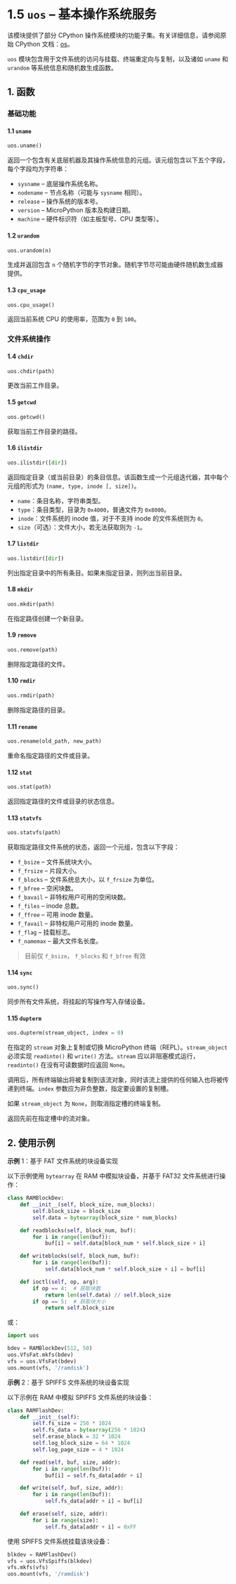 # 1.5 `uos` – 基本操作系统服务

该模块提供了部分 CPython 操作系统模块的功能子集。有关详细信息，请参阅原始 CPython 文档：[os](https://docs.python.org/3.5/library/os.html#module-os)。

`uos` 模块包含用于文件系统的访问与挂载、终端重定向与复制，以及诸如 `uname` 和 `urandom` 等系统信息和随机数生成函数。

## 1. 函数

### 基础功能

#### 1.1 `uname`

```python
uos.uname()
```

返回一个包含有关底层机器及其操作系统信息的元组。该元组包含以下五个字段，每个字段均为字符串：

- `sysname`  – 底层操作系统名称。
- `nodename`  – 节点名称（可能与 `sysname` 相同）。
- `release`  – 操作系统的版本号。
- `version`  – MicroPython 版本及构建日期。
- `machine`  – 硬件标识符（如主板型号、CPU 类型等）。

#### 1.2 `urandom`

```python
uos.urandom(n)
```

生成并返回包含 `n` 个随机字节的字节对象。随机字节尽可能由硬件随机数生成器提供。

#### 1.3 `cpu_usage`

```python
uos.cpu_usage()
```

返回当前系统 CPU 的使用率，范围为 `0` 到 `100`。

### 文件系统操作

#### 1.4 `chdir`

```python
uos.chdir(path)
```

更改当前工作目录。

#### 1.5 `getcwd`

```python
uos.getcwd()
```

获取当前工作目录的路径。

#### 1.6 `ilistdir`

```python
uos.ilistdir([dir])
```

返回指定目录（或当前目录）的条目信息。该函数生成一个元组迭代器，其中每个元组的形式为 `(name, type, inode [, size])`。

- `name`：条目名称，字符串类型。
- `type`：条目类型，目录为 `0x4000`，普通文件为 `0x8000`。
- `inode`：文件系统的 inode 值，对于不支持 inode 的文件系统则为 `0`。
- `size`（可选）：文件大小，若无法获取则为 `-1`。

#### 1.7 `listdir`

```python
uos.listdir([dir])
```

列出指定目录中的所有条目。如果未指定目录，则列出当前目录。

#### 1.8 `mkdir`

```python
uos.mkdir(path)
```

在指定路径创建一个新目录。

#### 1.9 `remove`

```python
uos.remove(path)
```

删除指定路径的文件。

#### 1.10 `rmdir`

```python
uos.rmdir(path)
```

删除指定路径的目录。

#### 1.11 `rename`

```python
uos.rename(old_path, new_path)
```

重命名指定路径的文件或目录。

#### 1.12 `stat`

```python
uos.stat(path)
```

返回指定路径的文件或目录的状态信息。

#### 1.13 `statvfs`

```python
uos.statvfs(path)
```

获取指定路径文件系统的状态，返回一个元组，包含以下字段：

- `f_bsize` – 文件系统块大小。
- `f_frsize` – 片段大小。
- `f_blocks` – 文件系统总大小，以 `f_frsize` 为单位。
- `f_bfree` – 空闲块数。
- `f_bavail` – 非特权用户可用的空闲块数。
- `f_files` – inode 总数。
- `f_ffree` – 可用 inode 数量。
- `f_favail` – 非特权用户可用的 inode 数量。
- `f_flag` – 挂载标志。
- `f_namemax` – 最大文件名长度。

> 目前仅 `f_bsize`， `f_blocks` 和 `f_bfree` 有效

#### 1.14 `sync`

```python
uos.sync()
```

同步所有文件系统，将挂起的写操作写入存储设备。

#### 1.15 `dupterm`

```python
uos.dupterm(stream_object, index = 0)
```

在指定的 `stream` 对象上复制或切换 MicroPython 终端（REPL）。`stream_object` 必须实现 `readinto()` 和 `write()` 方法。`stream` 应以非阻塞模式运行，`readinto()` 在没有可读数据时应返回 `None`。

调用后，所有终端输出将被复制到该流对象，同时该流上提供的任何输入也将被传递到终端。`index` 参数应为非负整数，指定要设置的复制槽。

如果 `stream_object` 为 `None`，则取消指定槽的终端复制。

返回先前在指定槽中的流对象。

## 2. 使用示例

**示例** 1：基于 FAT 文件系统的块设备实现

以下示例使用 `bytearray` 在 RAM 中模拟块设备，并基于 FAT32 文件系统进行操作：

```python
class RAMBlockDev:
    def __init__(self, block_size, num_blocks):
        self.block_size = block_size
        self.data = bytearray(block_size * num_blocks)

    def readblocks(self, block_num, buf):
        for i in range(len(buf)):
            buf[i] = self.data[block_num * self.block_size + i]

    def writeblocks(self, block_num, buf):
        for i in range(len(buf)):
            self.data[block_num * self.block_size + i] = buf[i]

    def ioctl(self, op, arg):
        if op == 4:  # 获取块数
            return len(self.data) // self.block_size
        if op == 5:  # 获取块大小
            return self.block_size
```

或：

```python
import uos

bdev = RAMBlockDev(512, 50)
uos.VfsFat.mkfs(bdev)
vfs = uos.VfsFat(bdev)
uos.mount(vfs, '/ramdisk')
```

**示例** 2：基于 SPIFFS 文件系统的块设备实现

以下示例在 RAM 中模拟 SPIFFS 文件系统的块设备：

```python
class RAMFlashDev:
    def __init__(self):
        self.fs_size = 256 * 1024
        self.fs_data = bytearray(256 * 1024)
        self.erase_block = 32 * 1024
        self.log_block_size = 64 * 1024
        self.log_page_size = 4 * 1024

    def read(self, buf, size, addr):
        for i in range(len(buf)):
            buf[i] = self.fs_data[addr + i]

    def write(self, buf, size, addr):
        for i in range(len(buf)):
            self.fs_data[addr + i] = buf[i]

    def erase(self, size, addr):
        for i in range(size):
            self.fs_data[addr + i] = 0xFF
```

使用 SPIFFS 文件系统挂载该块设备：

```python
blkdev = RAMFlashDev()
vfs = uos.VfsSpiffs(blkdev)
vfs.mkfs(vfs)
uos.mount(vfs, '/ramdisk')
```

